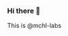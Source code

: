 <!--<img src="https://qph.cf2.quoracdn.net/main-qimg-784f0a0c3570e6ac375e925db36bc863" width="800" height="450" />-->

### Hi there 👋

This is @mchl-labs

<!--
**mchl-labs/mchl-labs** is a ✨ _special_ ✨ repository because its `README.md` (this file) appears on your GitHub profile.

Here are some ideas to get you started:

- 🔭 I’m currently working on ...
- 🌱 I’m currently learning ...
- 👯 I’m looking to collaborate on ...
- 🤔 I’m looking for help with ...
- 💬 Ask me about ...
- 📫 How to reach me: ...
- 😄 Pronouns: ...
- ⚡ Fun fact: ...
-->
